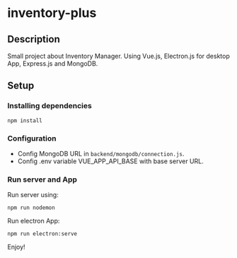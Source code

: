 # inventory-plus

## Description

Small project about Inventory Manager. Using Vue.js, Electron.js for desktop App, Express.js and MongoDB.

## Setup

### Installing dependencies

```
npm install
```

### Configuration

- Config MongoDB URL in ``backend/mongodb/connection.js``.
- Config .env variable VUE_APP_API_BASE with base server URL.

### Run server and App

Run server using:

``npm run nodemon``

Run electron App:

``npm run electron:serve``

Enjoy!
